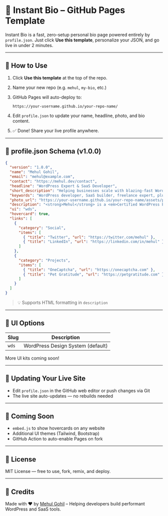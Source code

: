 # 🌟 Instant Bio – GitHub Pages Template

Instant Bio is a fast, zero-setup personal bio page powered entirely by `profile.json`. Just click **Use this template**, personalize your JSON, and go live in under 2 minutes.

---

## 🚀 How to Use

1. Click **Use this template** at the top of the repo.

2. Name your new repo (e.g. `mehul`, `my-bio`, etc.)

3. GitHub Pages will auto-deploy to:

   ```
   https://your-username.github.io/your-repo-name/
   ```

4. Edit `profile.json` to update your name, headline, photo, and bio content.

5. ✅ Done! Share your live profile anywhere.

---

## 🧩 profile.json Schema (v1.0.0)

```json
{
  "version": "1.0.0",
  "name": "Mehul Gohil",
  "email": "mehul@example.com",
  "contact": "https://mehul.dev/contact",
  "headline": "WordPress Expert & SaaS Developer",
  "short_description": "Helping businesses scale with blazing-fast WordPress solutions.",
  "keywords": "WordPress developer, SaaS builder, freelance expert, plugin developer",
  "photo_url": "https://your-username.github.io/your-repo-name/assets/photo.jpg",
  "description": "<strong>Mehul</strong> is a <em>Certified WordPress Expert</em> helping teams build performant, secure, and scalable digital products.",
  "ui": "wds",
  "hovercard": true,
  "links": [
    {
      "category": "Social",
      "items": [
        { "title": "Twitter", "url": "https://twitter.com/mehul" },
        { "title": "LinkedIn", "url": "https://linkedin.com/in/mehul" }
      ]
    },
    {
      "category": "Projects",
      "items": [
        { "title": "OneCaptcha", "url": "https://onecaptcha.com" },
        { "title": "Pet Gratitude", "url": "https://petgratitude.com" }
      ]
    }
  ]
}
```

> 💡 Supports HTML formatting in `description`

---

## 🎨 UI Options

| Slug  | Description                       |
| ----- | --------------------------------- |
| `wds` | WordPress Design System (default) |

More UI kits coming soon!

---

## 🔄 Updating Your Live Site

* Edit `profile.json` in the GitHub web editor or push changes via Git
* The live site auto-updates — no rebuilds needed

---

## 🧪 Coming Soon

* `embed.js` to show hovercards on any website
* Additional UI themes (Tailwind, Bootstrap)
* GitHub Action to auto-enable Pages on fork

---

## 📄 License

MIT License — free to use, fork, remix, and deploy.

---

## 🙌 Credits

Made with ❤️ by [Mehul Gohil](https://mehulgohil.com) – Helping developers build performant WordPress and SaaS tools.
